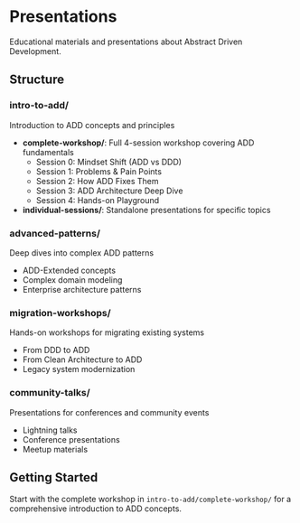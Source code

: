 # Presentations

Educational materials and presentations about Abstract Driven Development.

## Structure

### intro-to-add/
Introduction to ADD concepts and principles
- **complete-workshop/**: Full 4-session workshop covering ADD fundamentals
  - Session 0: Mindset Shift (ADD vs DDD)
  - Session 1: Problems & Pain Points
  - Session 2: How ADD Fixes Them
  - Session 3: ADD Architecture Deep Dive
  - Session 4: Hands-on Playground
- **individual-sessions/**: Standalone presentations for specific topics

### advanced-patterns/
Deep dives into complex ADD patterns
- ADD-Extended concepts
- Complex domain modeling
- Enterprise architecture patterns

### migration-workshops/
Hands-on workshops for migrating existing systems
- From DDD to ADD
- From Clean Architecture to ADD
- Legacy system modernization

### community-talks/
Presentations for conferences and community events
- Lightning talks
- Conference presentations
- Meetup materials

## Getting Started

Start with the complete workshop in `intro-to-add/complete-workshop/` for a comprehensive introduction to ADD concepts.